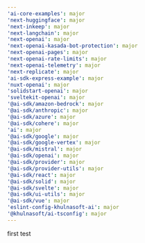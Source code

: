 ```yaml
---
'ai-core-examples': major
'next-huggingface': major
'next-inkeep': major
'next-langchain': major
'next-openai': major
'next-openai-kasada-bot-protection': major
'next-openai-pages': major
'next-openai-rate-limits': major
'next-openai-telemetry': major
'next-replicate': major
'ai-sdk-express-example': major
'nuxt-openai': major
'solidstart-openai': major
'sveltekit-openai': major
'@ai-sdk/amazon-bedrock': major
'@ai-sdk/anthropic': major
'@ai-sdk/azure': major
'@ai-sdk/cohere': major
'ai': major
'@ai-sdk/google': major
'@ai-sdk/google-vertex': major
'@ai-sdk/mistral': major
'@ai-sdk/openai': major
'@ai-sdk/provider': major
'@ai-sdk/provider-utils': major
'@ai-sdk/react': major
'@ai-sdk/solid': major
'@ai-sdk/svelte': major
'@ai-sdk/ui-utils': major
'@ai-sdk/vue': major
'eslint-config-khulnasoft-ai': major
'@khulnasoft/ai-tsconfig': major
---
```


first test
